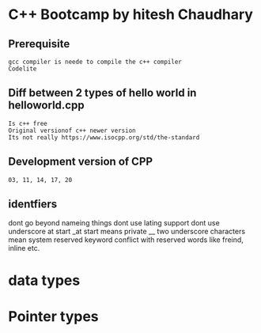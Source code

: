 # C++ Bootcamp by hitesh Chaudhary

## Prerequisite

    gcc compiler is neede to compile the c++ compiler
    Codelite

## Diff between 2 types of hello world in helloworld.cpp

    Is c++ free
    Original versionof c++ newer version
    Its not really https://www.isocpp.org/std/the-standard

## Development version of CPP

    03, 11, 14, 17, 20

## identfiers

dont go beyond nameing things
dont use lating support
dont use underscore at start
\_at start means private
\_\_ two underscore characters mean system reserved keyword
conflict with reserved words like freind, inline etc.

# data types
# Pointer types

